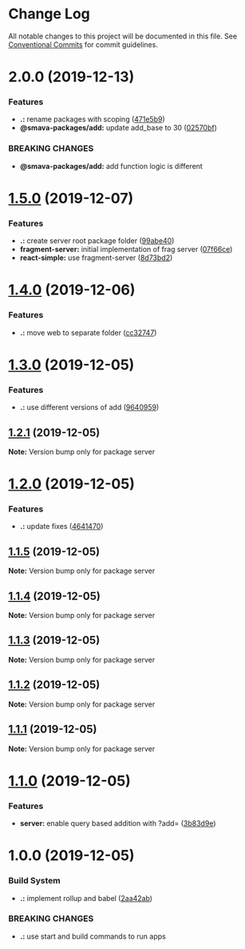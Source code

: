# Change Log

All notable changes to this project will be documented in this file.
See [Conventional Commits](https://conventionalcommits.org) for commit guidelines.

# 2.0.0 (2019-12-13)


### Features

* **.:** rename packages with scoping ([471e5b9](https://github.com/KevinMind/micro-poc/commit/471e5b9852402156ae4828f59fe39a3d964c7b57))
* **@smava-packages/add:** update add_base to 30 ([02570bf](https://github.com/KevinMind/micro-poc/commit/02570bfe84df2b2d4c539b5e061c09e5dd652ba5))


### BREAKING CHANGES

* **@smava-packages/add:** add function logic is different





# [1.5.0](https://github.com/KevinMind/micro-poc/compare/server@1.4.0...server@1.5.0) (2019-12-07)


### Features

* **.:** create server root package folder ([99abe40](https://github.com/KevinMind/micro-poc/commit/99abe40bf69600925927fda896ed38c7c1d0df94))
* **fragment-server:** initial implementation of frag server ([07f66ce](https://github.com/KevinMind/micro-poc/commit/07f66ce624febeb5a4d41474ef3cd1cd18b8918a))
* **react-simple:** use fragment-server ([8d73bd2](https://github.com/KevinMind/micro-poc/commit/8d73bd2a4a92574b1f746eca5131187d888a1159))





# [1.4.0](https://github.com/KevinMind/micro-poc/compare/server@1.3.0...server@1.4.0) (2019-12-06)


### Features

* **.:** move web to separate folder ([cc32747](https://github.com/KevinMind/micro-poc/commit/cc32747097dcb86b97c7bbfda099918d87c12d9b))





# [1.3.0](https://github.com/KevinMind/micro-poc/compare/server@1.2.1...server@1.3.0) (2019-12-05)


### Features

* **.:** use different versions of add ([9640959](https://github.com/KevinMind/micro-poc/commit/9640959544eeddd20274ec9ddf7417ec2ea090eb))





## [1.2.1](https://github.com/KevinMind/micro-poc/compare/server@1.2.0...server@1.2.1) (2019-12-05)

**Note:** Version bump only for package server





# [1.2.0](https://github.com/KevinMind/micro-poc/compare/server@1.1.5...server@1.2.0) (2019-12-05)


### Features

* **.:** update fixes ([4641470](https://github.com/KevinMind/micro-poc/commit/4641470938bde427e3521ec7ac09ea6e3682ac1f))





## [1.1.5](https://github.com/KevinMind/micro-poc/compare/server@1.1.4...server@1.1.5) (2019-12-05)

**Note:** Version bump only for package server





## [1.1.4](https://github.com/KevinMind/micro-poc/compare/server@1.1.3...server@1.1.4) (2019-12-05)

**Note:** Version bump only for package server





## [1.1.3](https://github.com/KevinMind/micro-poc/compare/server@1.1.2...server@1.1.3) (2019-12-05)

**Note:** Version bump only for package server





## [1.1.2](https://github.com/KevinMind/micro-poc/compare/server@1.1.1...server@1.1.2) (2019-12-05)

**Note:** Version bump only for package server





## [1.1.1](https://github.com/KevinMind/micro-poc/compare/server@1.1.0...server@1.1.1) (2019-12-05)

**Note:** Version bump only for package server





# [1.1.0](https://github.com/KevinMind/micro-poc/compare/server@1.0.0...server@1.1.0) (2019-12-05)


### Features

* **server:** enable query based addition with ?add=<value> ([3b83d9e](https://github.com/KevinMind/micro-poc/commit/3b83d9e7a4456ebeb8442ecf416e2afba0be999d))





# 1.0.0 (2019-12-05)


### Build System

* **.:** implement rollup and babel ([2aa42ab](https://github.com/KevinMind/micro-poc/commit/2aa42ab527e8e85dd7225c4239e6ceaf37a0be21))


### BREAKING CHANGES

* **.:** use start and build commands to run apps
